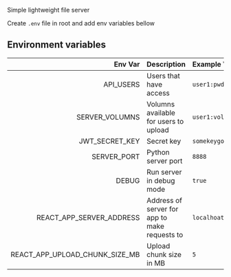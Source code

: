 Simple lightweight file server

Create `.env` file in root and add env variables bellow

## Environment variables
|                Env Var | Description                                        | Example Value          |
| ---------------------: | :------------------------------------------------- | :--------------------- |
|                  API_USERS | Users that have access                                     | `user1:pwd1,user2:pwd2`        |
|             SERVER_VOLUMNS | Volumns available for users to upload                                   | `user1:volumn1,user2:volumn2`                 |
|             JWT_SECRET_KEY | Secret key                                     | `somekeygoeshere` |
|             SERVER_PORT | Python server port                                  | `8888`                 |
|         DEBUG | Run server in debug mode                                | `true`             |
|          REACT_APP_SERVER_ADDRESS | Address of server for app to make requests to                                    | `localhoat:8888`           |
| REACT_APP_UPLOAD_CHUNK_SIZE_MB | Upload chunk size in MB | `5` |